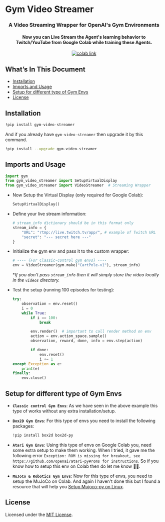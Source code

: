 # Gym Video Streamer

**<h3 align="center">A Video Streaming Wrapper for OpenAI's Gym Environments</h3>**

<h4 align="center">
Now you can Live Stream the Agent's learning behavior to Twitch/YouTube from Google Colab while training these Agents.
</h4>

<p align="center">
    <a href="https://colab.research.google.com/github/dhyeythumar/">
      <img alt="colab link" src="https://colab.research.google.com/assets/colab-badge.svg" />
    </a>
</p>

## What’s In This Document

-   [Installation](#installation)
-   [Imports and Usage](#imports-and-usage)
-   [Setup for different type of Gym Envs](#setup-for-different-type-of-gym-envs)
-   [License](#license)

## Installation

```bash
!pip install gym-video-streamer
```

And if you already have `gym-video-streamer` then upgrade it by this command.

```bash
!pip install --upgrade gym-video-streamer
```

## Imports and Usage

```python
import gym
from gym_video_streamer import SetupVirtualDisplay
from gym_video_streamer import VideoStreamer  # Streaming Wrapper
```

-   Now Setup the Virtual Display (only required for Google Colab):

    ```python
    SetupVirtualDisplay()
    ```

-   Define your live stream information:

    ```python
    # stream_info dictionary should be in this format only
    stream_info = {
        "URL": "rtmp://live.twitch.tv/app/", # example of Twitch URL
        "secret": "--- secret here ---"
    }
    ```

-   Initialize the gym env and pass it to the custom wrapper:

    ```python
    # ---- {For Classic-control gym envs} ----
    env = VideoStreamer(gym.make("CartPole-v1"), stream_info)
    ```

    \*_If you don't pass `stream_info` then it will simply store the video locally in the `videos` directory._

-   Test the setup (running 100 episodes for testing):

    ```python
    try:
        observation = env.reset()
        i = 0
        while True:
            if i == 100:
                break

            env.render()  # important to call render method on env
            action = env.action_space.sample()
            observation, reward, done, info = env.step(action)

            if done:
                env.reset()
                i += 1
    except Exception as e:
        print(e)
    finally:
        env.close()
    ```

## Setup for different type of Gym Envs

-   **`Classic control Gym Envs`**: As we have seen in the above example this type of works without any extra installation/setup.

-   **`Box2D Gym Envs`**: For this type of envs you need to install the following packages:

    ```bash
    !pip install box2d box2d-py
    ```

-   **`Atari Gym Envs`**: Using this type of envs on Google Colab you, need some extra setup to make them working. When I tried, it gave me the following error `Exception: ROM is missing for breakout, see https://github.com/openai/atari-py#roms for instructions`. So if you know how to setup this env on Colab then do let me know ✌🏻.

-   **`MuJoCo & Robotics Gym Envs`**: Now for this type of envs, you need to setup the MuJoCo on Colab. And again I haven't done this but I found a resource that will help you [Setup Mujoco-py on Linux](https://github.com/reinforcement-learning-kr/pg_travel/wiki/Installing-Mujoco-py-on-Linux).

## License

Licensed under the [MIT License](./LICENSE).
